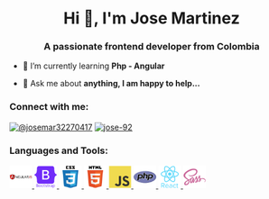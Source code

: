 <h1 align="center">Hi 👋, I'm Jose Martinez</h1>
<h3 align="center">A passionate frontend developer from Colombia</h3>

- 🌱 I’m currently learning **Php - Angular**

- 💬 Ask me about **anything, I am happy to help...**

<h3 align="left">Connect with me:</h3>
<p align="left">
<a href="https://twitter.com/@josemar32270417" letter-spacing: 2px; target="blank"><img align="center" src="https://cdn.jsdelivr.net/npm/simple-icons@3.0.1/icons/twitter.svg" alt="@josemar32270417" height="35" width="40" /></a>
<a href="https://discord.gg/jose-92" target="blank"><img align="center" src="https://cdn.jsdelivr.net/npm/simple-icons@3.0.1/icons/discord.svg" alt="jose-92" height="30" width="40" /></a>
</p>

<h3  align="left">Languages and Tools:</h3>
<p align="left"> <a href="https://angular.io" target="_blank"> <img src="https://raw.githubusercontent.com/devicons/devicon/master/icons/angularjs/angularjs-original-wordmark.svg" alt="angularjs" width="40" height="40"/> </a> <a href="https://getbootstrap.com" target="_blank"> <img src="https://raw.githubusercontent.com/devicons/devicon/master/icons/bootstrap/bootstrap-plain-wordmark.svg" alt="bootstrap" width="40" height="40"/> </a> <a href="https://www.w3schools.com/css/" target="_blank"> <img src="https://raw.githubusercontent.com/devicons/devicon/master/icons/css3/css3-original-wordmark.svg" alt="css3" width="40" height="40"/> </a> <a href="https://www.w3.org/html/" target="_blank"> <img src="https://raw.githubusercontent.com/devicons/devicon/master/icons/html5/html5-original-wordmark.svg" alt="html5" width="40" height="40"/> </a> <a href="https://developer.mozilla.org/en-US/docs/Web/JavaScript" target="_blank"> <img src="https://raw.githubusercontent.com/devicons/devicon/master/icons/javascript/javascript-original.svg" alt="javascript" width="40" height="40"/> </a> <a href="https://www.php.net" target="_blank"> <img src="https://raw.githubusercontent.com/devicons/devicon/master/icons/php/php-original.svg" alt="php" width="40" height="40"/> </a> <a href="https://reactjs.org/" target="_blank"> <img src="https://raw.githubusercontent.com/devicons/devicon/master/icons/react/react-original-wordmark.svg" alt="react" width="40" height="40"/> </a> <a href="https://sass-lang.com" target="_blank"> <img src="https://raw.githubusercontent.com/devicons/devicon/master/icons/sass/sass-original.svg" alt="sass" width="40" height="40"/> </a> </p>

